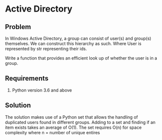 # Active Directory

## Problem

In Windows Active Directory, a group can consist of user(s) and group(s) themselves. We can construct this hierarchy as such. Where User is represented by str representing their ids.

Write a function that provides an efficient look up of whether the user is in a group.

## Requirements

1. Python version 3.6 and above

## Solution

The solution makes use of a Python set that allows the handling of duplicated users found in different groups. Adding to a set and finding if an item exists takes an average of O(1). The set requires O(n) for space complexity where n = number of unique entires
